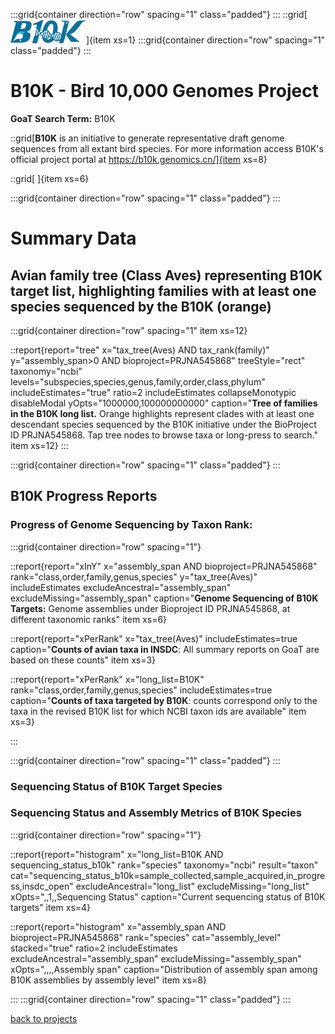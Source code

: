 

:::grid{container direction="row" spacing="1" class="padded"}
:::
::grid[![GoaT](/static/images/b10klogo.png)]{item xs=1}
:::grid{container direction="row" spacing="1" class="padded"}
:::

# B10K - Bird 10,000 Genomes Project
**GoaT Search Term:** B10K

::grid[**B10K** is an initiative to generate representative draft genome sequences from all extant bird species. For more information access B10K's official project portal at https://b10k.genomics.cn/]{item xs=8}

::grid[ ]{item xs=6}

:::grid{container direction="row" spacing="1" class="padded"}
:::

# Summary Data

## Avian family tree (Class Aves) representing B10K target list, highlighting families with at least one species sequenced by the B10K (orange)

:::grid{container direction="row" spacing="1" item xs=12}

::report{report="tree" x="tax_tree(Aves) AND tax_rank(family)" y="assembly_span>0 AND bioproject=PRJNA545868" treeStyle="rect" taxonomy="ncbi" levels="subspecies,species,genus,family,order,class,phylum" includeEstimates="true" ratio=2 includeEstimates collapseMonotypic disableModal yOpts="1000000,100000000000" caption="**Tree of families in the B10K long list.** Orange highlights represent clades with at least one descendant species sequenced by the B10K initiative under the BioProject ID PRJNA545868. Tap tree nodes to browse taxa or long-press to search." item xs=12}
:::


:::grid{container direction="row" spacing="1" class="padded"}
:::

## B10K Progress Reports
### Progress of Genome Sequencing by Taxon Rank: 
:::grid{container direction="row" spacing="1"}

::report{report="xInY" x="assembly_span AND bioproject=PRJNA545868" rank="class,order,family,genus,species" y="tax_tree(Aves)" includeEstimates excludeAncestral="assembly_span" excludeMissing="assembly_span" caption="**Genome Sequencing of B10K Targets:** Genome assemblies under Bioproject ID PRJNA545868, at different taxonomic ranks" item xs=6}

::report{report="xPerRank" x="tax_tree(Aves)" includeEstimates=true caption="**Counts of avian taxa in INSDC**: All summary reports on GoaT are based on these counts" item xs=3}

::report{report="xPerRank" x="long_list=B10K" rank="class,order,family,genus,species" includeEstimates=true caption="**Counts of taxa targeted by B10K**: counts correspond only to the taxa in the revised B10K list for which NCBI taxon ids are available" item xs=3}

:::

:::grid{container direction="row" spacing="1" class="padded"}
:::

### Sequencing Status of B10K Target Species

### Sequencing Status and Assembly Metrics of B10K Species

:::grid{container direction="row" spacing="1"}

::report{report="histogram" x="long_list=B10K AND sequencing_status_b10k" rank="species" taxonomy="ncbi" result="taxon" cat="sequencing_status_b10k=sample_collected,sample_acquired,in_progress,insdc_open" excludeAncestral="long_list" excludeMissing="long_list" xOpts=",,1,,Sequencing Status" caption="Current sequencing status of B10K targets" item xs=4}

::report{report="histogram" x="assembly_span AND bioproject=PRJNA545868" rank="species" cat="assembly_level" stacked="true" ratio=2 includeEstimates excludeAncestral="assembly_span" excludeMissing="assembly_span" xOpts=",,,,Assembly span" caption="Distribution of assembly span among B10K assemblies by assembly level" item xs=8}



:::
:::grid{container direction="row" spacing="1" class="padded"}
:::



[back to projects](/projects)
